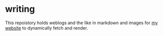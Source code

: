 # writing
This repoistory holds weblogs and the like in markdown and images for [my website](https://aashvik.com) to dynamically fetch and render.